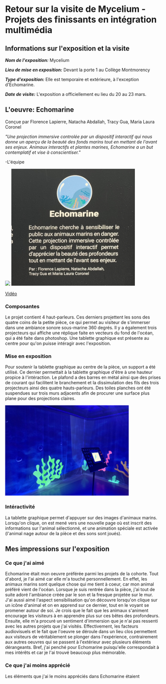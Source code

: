 # Retour sur la visite de Mycelium - Projets des finissants en intégration multimédia
## Informations sur l'exposition et la visite
***Nom de l'exposition:*** Mycelium

***Lieu de mise en exposition:*** Devant la porte 1 au Collège Montmorency 

***Type d'exposition:*** Elle est temporaire et extérieure, à l'exception d'Echomarine.

***Date de visite:*** L'exposition a officiellement eu lieu du 20 au 23 mars.


## L'oeuvre: Echomarine

Conçue par Florence Lapierre, Natacha Abdallah, Tracy Gua, Maria Laura Coronel

*"Une projection immersive controlée par un dispositif interactif qui nous donne un aperçu de la beauté des fonds marins tout en mettant de l'avant ses enjeux. Animaux interactifs et plantes marines, Echomarine a un but contemplatif et vise à conscientiser."*

-L'équipe

<img src="images_mycelium/images_oeuvre_retenue/affiche_echomarine.png" width=400px heigth=400px />
<img src="images_mycelium/images_oeuvre_retenue/cartel_echomarine.jpg" width=400px heigth=400px />

[Vidéo](https://youtube.com/shorts/73GodWTeL10?feature=share)

### Composantes

Le projet contient 4 haut-parleurs. Ces derniers projettent les sons des quatre coins de la petite pièce, ce qui permet au visiteur de s'immerser dans une ambiance sonore sous-marine 360 degrés. Il y a également trois projecteurs qui affiche une réplique faite en vecteurs du fond de l'océan, qui a été faite dans photoshop. Une tablette graphique est présente au centre pour qu'on puisse intéragir avec l'exposition. 


### Mise en exposition
Pour soutenir la tablette graphique au centre de la pièce, un support a été utilisé. Ce dernier permettait à la tablette graphique d'être à une hauteur propice à l'intéraction. Le plafond a des barres en métal ainsi que des prises de courant qui facilitent le branchement et la dissimulation des fils des trois projecteurs ainsi des quatre hauts-parleurs. Des toiles planches ont été suspendues sur trois murs adjacents afin de procurer une surface plus plane pour des projections claires.

<img src="images_mycelium/images_oeuvre_retenue/vue_ensemble_echomarine.jpeg" width=400px heigth=400px />

### Intéractivité

La tablette graphique permet d'appuyer sur des images d'animaux marins. Lorsqu'on clique, on est mené vers une nouvelle page où est inscrit des informations sur l'animal sélectionné, et une animation spéciale est activée (l'animal nage autour de la pièce et des sons sont joués).

## Mes impressions sur l'exposition

### Ce que j'ai aimé
Echomarine était mon oeuvre préférée parmi les projets de la cohorte. Tout d'abord, je l'ai aimé car elle m'a touché personnellement. En effet, les animaux marins sont quelque chose qui me tient à coeur, car mon animal préféré vient de l'océan. Lorsque je suis rentrée dans la pièce, j'ai tout de suite adoré l'ambiance créée par le son et la fresque projetée sur le mur. J'ai aussi aimé l'aspect sensibilisation qu'on découvre lorsqu'on clique sur un icône d'animal et on en apprend sur ce dernier, tout en le voyant se promener autour de soi. Je crois que le fait que les animaux s'animent encourage les visiteurs à en apprendre plus sur ces bêtes des profondeurs. Ensuite, elle m'a procuré un sentiment d'immersion que je n'ai pas ressenti avec les autres projets que j'ai visités. Effectivement, les facteurs audiovisuels et le fait que l'oeuvre se déroule dans un lieu clos permettent aux visiteurs de véritablement se plonger dans l'expérience, contrairement aux autres oeuvres qui se passent à l'extérieur avec plusieurs éléments dérangeants. Bref, j'ai penché pour Echomarine puisqu'elle correspondait à mes intérêts et car je l'ai trouvé beaucoup plus mémorable.

### Ce que j'ai moins apprécié
Les éléments que j'ai le moins appréciés dans Echomarine étaient
